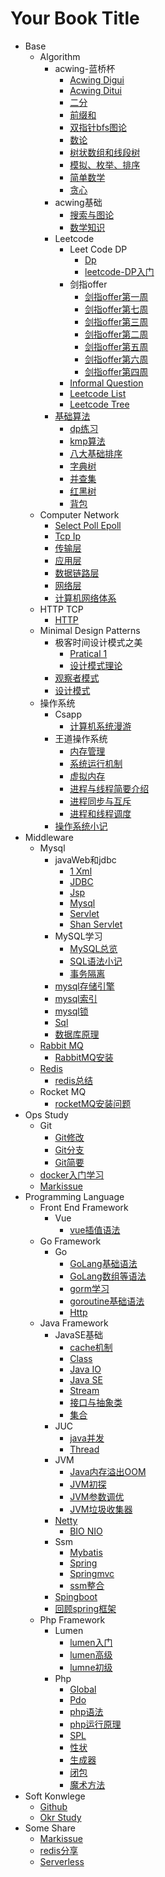# Your Book Title

- Base
  - Algorithm
    - acwing-蓝桥杯
      * [Acwing Digui](base/algorithm/acwing-蓝桥杯/Acwing-digui.md)
      * [Acwing Ditui](base/algorithm/acwing-蓝桥杯/Acwing-ditui.md)
      * [二分](base/algorithm/acwing-蓝桥杯/二分.md)
      * [前缀和](base/algorithm/acwing-蓝桥杯/前缀和.md)
      * [双指针bfs图论](base/algorithm/acwing-蓝桥杯/双指针bfs图论.md)
      * [数论](base/algorithm/acwing-蓝桥杯/数论.md)
      * [树状数组和线段树](base/algorithm/acwing-蓝桥杯/树状数组和线段树.md)
      * [模拟、枚举、排序](base/algorithm/acwing-蓝桥杯/模拟、枚举、排序.md)
      * [简单数学](base/algorithm/acwing-蓝桥杯/简单数学.md)
      * [贪心](base/algorithm/acwing-蓝桥杯/贪心.md)
    - acwing基础
      * [搜索与图论](base/algorithm/acwing基础/搜索与图论.md)
      * [数学知识](base/algorithm/acwing基础/数学知识.md)
    - Leetcode
      - Leet Code DP
        * [Dp](base/algorithm/leetcode/leetCode-DP/dp.md)
        * [leetcode-DP入门](base/algorithm/leetcode/leetCode-DP/leetcode-DP入门.md)
      - 剑指offer
        * [剑指offer第一周](base/algorithm/leetcode/剑指offer/剑指offer第一周.md)
        * [剑指offer第七周](base/algorithm/leetcode/剑指offer/剑指offer第七周.md)
        * [剑指offer第三周](base/algorithm/leetcode/剑指offer/剑指offer第三周.md)
        * [剑指offer第二周](base/algorithm/leetcode/剑指offer/剑指offer第二周.md)
        * [剑指offer第五周](base/algorithm/leetcode/剑指offer/剑指offer第五周.md)
        * [剑指offer第六周](base/algorithm/leetcode/剑指offer/剑指offer第六周.md)
        * [剑指offer第四周](base/algorithm/leetcode/剑指offer/剑指offer第四周.md)
      * [Informal Question](base/algorithm/leetcode/informal-question.md)
      * [Leetcode List](base/algorithm/leetcode/leetcode-list.md)
      * [Leetcode Tree](base/algorithm/leetcode/leetcode-tree.md)
    - [基础算法](base/algorithm/基础算法/基础算法.md)
      * [dp练习](base/algorithm/基础算法/dp练习.md)
      * [kmp算法](base/algorithm/基础算法/kmp算法.md)
      * [八大基础排序](base/algorithm/基础算法/八大基础排序.md)
      * [字典树](base/algorithm/基础算法/字典树.md)
      * [并查集](base/algorithm/基础算法/并查集.md)
      * [红黑树](base/algorithm/基础算法/红黑树.md)
      * [背包](base/algorithm/基础算法/背包.md)
  - Computer Network
    * [Select Poll Epoll](base/computer_network/select-poll-epoll.md)
    * [Tcp Ip](base/computer_network/tcp-ip.md)
    * [传输层](base/computer_network/传输层.md)
    * [应用层](base/computer_network/应用层.md)
    * [数据链路层](base/computer_network/数据链路层.md)
    * [网络层](base/computer_network/网络层.md)
    * [计算机网络体系](base/computer_network/计算机网络体系.md)
  - HTTP TCP
    * [HTTP](base/HTTP_TCP/HTTP.md)
  - Minimal Design Patterns
    - 极客时间设计模式之美
      * [Pratical 1](base/minimal_design_patterns/极客时间设计模式之美/pratical_1.md)
      * [设计模式理论](base/minimal_design_patterns/极客时间设计模式之美/设计模式理论.md)
    * [观察者模式](base/minimal_design_patterns/观察者模式.md)
    * [设计模式](base/minimal_design_patterns/设计模式.md)
  - 操作系统
    - Csapp
      * [计算机系统漫游](base/操作系统/csapp/计算机系统漫游.md)
    - 王道操作系统
      * [内存管理](base/操作系统/王道操作系统/内存管理.md)
      * [系统运行机制](base/操作系统/王道操作系统/系统运行机制.md)
      * [虚拟内存](base/操作系统/王道操作系统/虚拟内存.md)
      * [进程与线程简要介绍](base/操作系统/王道操作系统/进程与线程简要介绍.md)
      * [进程同步与互斥](base/操作系统/王道操作系统/进程同步与互斥.md)
      * [进程和线程调度](base/操作系统/王道操作系统/进程和线程调度.md)
    * [操作系统小记](base/操作系统/操作系统小记.md)
- Middleware
  - Mysql
    - javaWeb和jdbc
      * [1 Xml](middleware/mysql/javaWeb和jdbc/1-xml.md)
      * [JDBC](middleware/mysql/javaWeb和jdbc/JDBC.md)
      * [Jsp](middleware/mysql/javaWeb和jdbc/jsp.md)
      * [Mysql](middleware/mysql/javaWeb和jdbc/mysql.md)
      * [Servlet](middleware/mysql/javaWeb和jdbc/servlet.md)
      * [Shan Servlet](middleware/mysql/javaWeb和jdbc/shan-servlet.md)
    - MySQL学习
      * [MySQL总览](middleware/mysql/MySQL学习/MySQL总览.md)
      * [SQL语法小记](middleware/mysql/MySQL学习/SQL语法小记.md)
      * [事务隔离](middleware/mysql/MySQL学习/事务隔离.md)
    * [mysql存储引擎](middleware/mysql/mysql存储引擎.md)
    * [mysql索引](middleware/mysql/mysql索引.md)
    * [mysql锁](middleware/mysql/mysql锁.md)
    * [Sql](middleware/mysql/sql.md)
    * [数据库原理](middleware/mysql/数据库原理.md)
  - [Rabbit MQ](middleware/RabbitMQ/RabbitMQ.md)
    * [RabbitMQ安装](middleware/RabbitMQ/RabbitMQ安装.md)
  - [Redis](middleware/Redis/redis.md)
    * [redis总结](middleware/Redis/redis总结.md)
  - Rocket MQ
    * [rocketMQ安装问题](middleware/rocketMQ/rocketMQ安装问题.md)
- Ops Study
  - Git
    * [Git修改](ops_study/Git/Git修改.md)
    * [Git分支](ops_study/Git/Git分支.md)
    * [Git简要](ops_study/Git/Git简要.md)
  * [docker入门学习](ops_study/docker入门学习.md)
  * [Markissue](ops_study/markissue.md)
- Programming Language
  - Front End Framework
    - Vue
      * [vue插值语法](programming_language/front_end_framework/vue/vue插值语法.md)
  - Go Framework
    - Go
      * [GoLang基础语法](programming_language/go_framework/go/GoLang基础语法.md)
      * [GoLang数组等语法](programming_language/go_framework/go/GoLang数组等语法.md)
      * [gorm学习](programming_language/go_framework/go/gorm学习.md)
      * [goroutine基础语法](programming_language/go_framework/go/goroutine基础语法.md)
      * [Http](programming_language/go_framework/go/http.md)
  - Java Framework
    - JavaSE基础
      * [cache机制](programming_language/java_framework/JavaSE基础/cache机制.md)
      * [Class](programming_language/java_framework/JavaSE基础/Class.md)
      * [Java IO](programming_language/java_framework/JavaSE基础/JavaIO.md)
      * [Java SE](programming_language/java_framework/JavaSE基础/javaSE.md)
      * [Stream](programming_language/java_framework/JavaSE基础/Stream.md)
      * [接口与抽象类](programming_language/java_framework/JavaSE基础/接口与抽象类.md)
      * [集合](programming_language/java_framework/JavaSE基础/集合.md)
    - JUC
      * [java并发](programming_language/java_framework/JUC/java并发.md)
      * [Thread](programming_language/java_framework/JUC/Thread.md)
    - JVM
      * [Java内存溢出OOM](programming_language/java_framework/JVM/Java内存溢出OOM.md)
      * [JVM初探](programming_language/java_framework/JVM/JVM初探.md)
      * [JVM参数调优](programming_language/java_framework/JVM/JVM参数调优.md)
      * [JVM垃圾收集器](programming_language/java_framework/JVM/JVM垃圾收集器.md)
    - [Netty](programming_language/java_framework/netty/netty.md)
      * [BIO NIO](programming_language/java_framework/netty/BIO,NIO.md)
    - Ssm
      * [Mybatis](programming_language/java_framework/ssm/mybatis.md)
      * [Spring](programming_language/java_framework/ssm/spring.md)
      * [Springmvc](programming_language/java_framework/ssm/springmvc.md)
      * [ssm整合](programming_language/java_framework/ssm/ssm整合.md)
    * [Spingboot](programming_language/java_framework/spingboot.md)
    * [回顾spring框架](programming_language/java_framework/回顾spring框架.md)
  - Php Framework
    - Lumen
      * [lumen入门](programming_language/php_framework/lumen/lumen入门.md)
      * [lumen高级](programming_language/php_framework/lumen/lumen高级.md)
      * [lumne初级](programming_language/php_framework/lumen/lumne初级.md)
    - Php
      * [Global](programming_language/php_framework/php/global.md)
      * [Pdo](programming_language/php_framework/php/pdo.md)
      * [php语法](programming_language/php_framework/php/php语法.md)
      * [php运行原理](programming_language/php_framework/php/php运行原理.md)
      * [SPL](programming_language/php_framework/php/SPL.md)
      * [性状](programming_language/php_framework/php/性状.md)
      * [生成器](programming_language/php_framework/php/生成器.md)
      * [闭包](programming_language/php_framework/php/闭包.md)
      * [魔术方法](programming_language/php_framework/php/魔术方法.md)
- Soft Konwlege
  * [Github](soft_konwlege/Github.md)
  * [Okr Study](soft_konwlege/okr_study.md)
- Some Share
  * [Markissue](some_share/markissue.md)
  * [redis分享](some_share/redis分享.md)
  * [Serverless](some_share/serverless.md)
